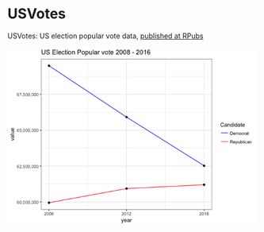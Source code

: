 # USVotes
USVotes: US election popular vote data, [published at RPubs](http://rpubs.com/neilfws/228791)

![](https://github.com/neilfws/politics/blob/master/USVotes/output/usvotes_files/figure-html/linechart1-1.png)

